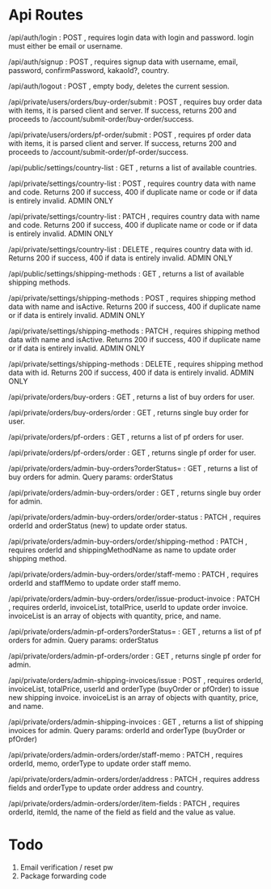 # Api Routes

/api/auth/login
: POST , requires login data with login and password. login must either be email or username.

/api/auth/signup
: POST , requires signup data with username, email, password, confirmPassword, kakaoId?, country.

/api/auth/logout
: POST , empty body, deletes the current session.

/api/private/users/orders/buy-order/submit
: POST , requires buy order data with items, it is parsed client and server. If success, returns 200 and proceeds to /account/submit-order/buy-order/success.

/api/private/users/orders/pf-order/submit
: POST , requires pf order data with items, it is parsed client and server. If success, returns 200 and proceeds to /account/submit-order/pf-order/success.

/api/public/settings/country-list
: GET , returns a list of available countries.

/api/private/settings/country-list
: POST , requires country data with name and code. Returns 200 if success, 400 if duplicate name or code or if data is entirely invalid. ADMIN ONLY

/api/private/settings/country-list
: PATCH , requires country data with name and code. Returns 200 if success, 400 if duplicate name or code or if data is entirely invalid. ADMIN ONLY

/api/private/settings/country-list
: DELETE , requires country data with id. Returns 200 if success, 400 if data is entirely invalid. ADMIN ONLY

/api/public/settings/shipping-methods
: GET , returns a list of available shipping methods.

/api/private/settings/shipping-methods
: POST , requires shipping method data with name and isActive. Returns 200 if success, 400 if duplicate name or if data is entirely invalid. ADMIN ONLY

/api/private/settings/shipping-methods
: PATCH , requires shipping method data with name and isActive. Returns 200 if success, 400 if duplicate name or if data is entirely invalid. ADMIN ONLY

/api/private/settings/shipping-methods
: DELETE , requires shipping method data with id. Returns 200 if success, 400 if data is entirely invalid. ADMIN ONLY

/api/private/orders/buy-orders
: GET , returns a list of buy orders for user.

/api/private/orders/buy-orders/order
: GET , returns single buy order for user.

/api/private/orders/pf-orders
: GET , returns a list of pf orders for user.

/api/private/orders/pf-orders/order
: GET , returns single pf order for user.

/api/private/orders/admin-buy-orders?orderStatus=
: GET , returns a list of buy orders for admin. Query params: orderStatus

/api/private/orders/admin-buy-orders/order
: GET , returns single buy order for admin.

/api/private/orders/admin-buy-orders/order/order-status
: PATCH , requires orderId and orderStatus (new) to update order status.

/api/private/orders/admin-buy-orders/order/shipping-method
: PATCH , requires orderId and shippingMethodName as name to update order shipping method.

/api/private/orders/admin-buy-orders/order/staff-memo
: PATCH , requires orderId and staffMemo to update order staff memo.

/api/private/orders/admin-buy-orders/order/issue-product-invoice
: PATCH , requires orderId, invoiceList, totalPrice, userId to update order invoice. invoiceList is an array of objects with quantity, price, and name.

/api/private/orders/admin-pf-orders?orderStatus=
: GET , returns a list of pf orders for admin. Query params: orderStatus

/api/private/orders/admin-pf-orders/order
: GET , returns single pf order for admin.

/api/private/orders/admin-shipping-invoices/issue
: POST , requires orderId, invoiceList, totalPrice, userId and orderType (buyOrder or pfOrder) to issue new shipping invoice. invoiceList is an array of objects with quantity, price, and name.

/api/private/orders/admin-shipping-invoices
: GET , returns a list of shipping invoices for admin. Query params: orderId and orderType (buyOrder or pfOrder)

/api/private/orders/admin-orders/order/staff-memo
: PATCH , requires orderId, memo, orderType to update order staff memo.

/api/private/orders/admin-orders/order/address
: PATCH , requires address fields and orderType to update order address and country.

/api/private/orders/admin-orders/order/item-fields
: PATCH , requires orderId, itemId, the name of the field as field and the value as value.

# Todo

1. Email verification / reset pw
2. Package forwarding code
